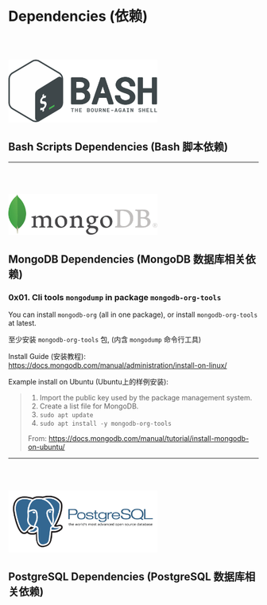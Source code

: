 # Dependencies  (依赖)

<img src="imgs/bash.png" alt="BASH" style="max-width: 300px;margin-top: 50px"/>

## Bash Scripts Dependencies  (Bash 脚本依赖)


---

<img src="imgs/mongodb.png" alt="MongoDB" style="max-width: 300px;margin-top: 50px"/>

## MongoDB Dependencies  (MongoDB 数据库相关依赖)

### 0x01. Cli tools `mongodump` in package `mongodb-org-tools`

You can install `mongodb-org` (all in one package), or install `mongodb-org-tools` at latest.

至少安装 `mongodb-org-tools` 包, (内含 `mongodump` 命令行工具)

Install Guide (安装教程): <https://docs.mongodb.com/manual/administration/install-on-linux/>

Example install on Ubuntu (Ubuntu上的样例安装):

> 1. Import the public key used by the package management system. 
> 2. Create a list file for MongoDB.
> 3. `sudo apt update`
> 4. `sudo apt install -y mongodb-org-tools`
>
> From: <https://docs.mongodb.com/manual/tutorial/install-mongodb-on-ubuntu/>

---

<img src="imgs/postgresql.png" alt="PostgreSQL" style="max-width: 300px;margin-top: 50px"/>

## PostgreSQL Dependencies  (PostgreSQL 数据库相关依赖)

